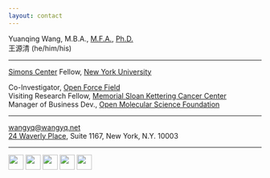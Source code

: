 ```yaml
---
layout: contact
---
```


Yuanqing Wang, M.B.A., [M.F.A.](https://osf.io/nq4sx/), [Ph.D.](https://proquest.com/docview/2789704784) <br>
王源清 (he/him/his)

---

[Simons Center](https://wp.nyu.edu/sccpc/) Fellow, [New York University](https://www.nyu.edu)<br>
<!-- [Schmidt Science](https://schmidtsciencefellows.org) Fellow, [Rhodes Trust](https://www.rhodeshouse.ox.ac.uk)<br> -->
Co-Investigator, [Open Force Field](https://openforcefield.org)<br>
Visiting Research Fellow, [Memorial Sloan Kettering Cancer Center](https://www.mskcc.org)<br>
Manager of Business Dev., [Open Molecular Science Foundation](https://omsf.io)

---

[wangyq@wangyq.net](mailto:wangyq@wangyq.net)<br>
[24 Waverly Place](https://goo.gl/maps/ix44mrT9RyETabjT8), Suite 1167, New York, N.Y. 10003

---

<a href="https://github.com/yuanqing-wang/"><img src ="https://edent.github.io/SuperTinyIcons/images/png/github.png" height=30></a>
<a href="https://scholar.google.com/citations?user=Njp5EY4AAAAJ&hl=en"><img src="https://edent.github.io/SuperTinyIcons/images/svg/google_scholar.svg" height=30></a>
<a href="https://twitter.com/yuanqingwang"><img src="https://edent.github.io/SuperTinyIcons/images/svg/twitter.svg" height=30></a>
<a href="https://www.linkedin.com/in/yuanqing-wang/"><img src="https://edent.github.io/SuperTinyIcons/images/svg/linkedin.svg" height=30></a>
<a href="https://calendly.com/yuanqingwang"><img src="https://edent.github.io/SuperTinyIcons/images/svg/zoom.svg" height=30></a>
